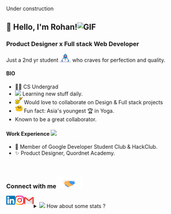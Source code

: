 Under construction
## 👋 Hello, I'm Rohan!<img alt="GIF" src="https://user-images.githubusercontent.com/66785205/102096644-f3940c00-3e4a-11eb-8467-11711c783ae3.gif" width="60vw">
### Product Designer x Full stack Web Developer
Just a 2nd yr student <img src="https://github.com/SatYu26/SatYu26/blob/master/Assets/Developer.gif" width="30px"> who craves for perfection and quality. 
#### BIO
- 👨‍🎓 CS Undergrad
- <img src="https://media.giphy.com/media/WUlplcMpOCEmTGBtBW/giphy.gif" width="27"> Learning new stuff daily.
- <img alt="GIF" src="https://github.com/SatYu26/SatYu26/blob/master/Assets/headbang.gif" width="20vw" /> Would love to collaborate on Design & Full stack projects
- <img alt="GIF" src="https://github.com/SatYu26/SatYu26/blob/master/Assets/happy.gif" width="20vw" /> Fun fact: Asia's youngest 🏆 in Yoga.
- Known to be a great collaborator.

#### Work Experience <img src="https://github.com/TheDudeThatCode/TheDudeThatCode/blob/master/Assets/Earth.gif" width="23px">
- 💖 Member of Google Developer Student Club & HackClub.
- ✨ Product Designer, Quordnet Academy.

<br />

### Connect with me<img src="https://github.com/SatYu26/SatYu26/blob/master/Assets/Handshake.gif" height="32px">

  <a href="https://www.linkedin.com/in/rohan-karmakar-01587a193/">
    <img align="left" alt="Rohan Karmakar | Linkedin" width="24px" src="https://github.com/SatYu26/SatYu26/blob/master/Assets/Linkedin.svg" />
  </a> &nbsp;&nbsp;
  <a href="https://www.instagram.com/rohankarmakar1202/">
    <img align="left" alt="Rohan Karmakar | Instagram" width="24px" src="https://github.com/SatYu26/SatYu26/blob/master/Assets/Instagram.svg" />
  </a> &nbsp;&nbsp;
  <a href="mailto:krohan1202@gmail.com">
    <img align="left" alt="Rohan Karmakar | Gmail" width="26px" src="https://github.com/SatYu26/SatYu26/blob/master/Assets/Gmail.svg" />
  </a>
  
<br />

<details>
  <summary> <img src="https://media.giphy.com/media/VgCDAzcKvsR6OM0uWg/giphy.gif" width="46"> How about some stats ?</summary>

  <img align="left" alt="Rohan's GitHub Stats" src="https://github-readme-stats.vercel.app/api?username=krohan1202&count_private=true&theme=algolia&show_icons=true&hide_border=true" />

</details>
